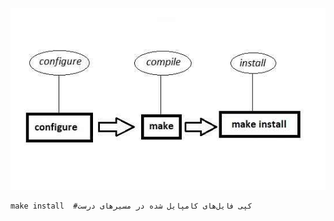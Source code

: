 ![install.jpg](../Files/Images/install.jpg "در نصب یک برنامه می‌بایست این مراحل را انجام دهید")




```shell
make install  #کپی فایل‌های کامپایل شده در مسیرهای درست
```
